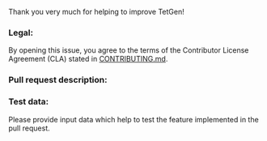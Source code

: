 Thank you very much for helping to improve TetGen!

### Legal:
By opening this issue, you agree to the terms of the Contributor License Agreement (CLA) stated in [CONTRIBUTING.md](https://codeberg.org/TetGen/TetGen/src/branch/main/CONTRIBUTING.md).

### Pull request description:


### Test data:
Please provide input data which help to test the feature implemented in the pull request.

